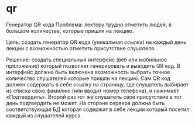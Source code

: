 # qr
Генератор QR кода 
Проблема: лектору трудно отметить людей, в большом количестве, которые пришли на лекцию.
 
Цель: создать генератор QR кода (уникальная ссылка) на каждый день лекции с возможностью отметить присутствие слушателя.
 
Решение: создать специальный интерфейс (веб или мобильное приложение) который позволяет генерировать и выводить QR код. В интерфейс должна быть включена возможность выбрать точное количество слушателей которые пришли на лекцию.
Сам QR код должен содержать в себе ссылку на страницу, где слушатель выбирает из списка свою фамилию (или вводит номер телефона), и нажимает «Подтвердить». Второй раз тот же слушатель свое присутствие в тот день подтвердить не может.
На стороне сервера должна быть соответствующая БД которая содержит в себе лекции который посетил каждый из слушателей курса.
